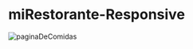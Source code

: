 # miRestorante-Responsive
![paginaDeComidas](https://user-images.githubusercontent.com/70921670/96676939-e8d66280-1344-11eb-89b9-58774357641b.jpg)
